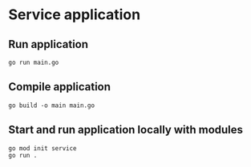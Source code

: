 # Service application

## Run application

    go run main.go

## Compile application

    go build -o main main.go

## Start and run application locally with modules

    go mod init service
    go run .
